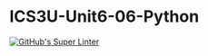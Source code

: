 # ICS3U-Unit6-06-Python

[![GitHub's Super Linter](https://github.com/Michael-Zagon/ICS3U-Unit6-06-Python/workflows/GitHub's%20Super%20Linter/badge.svg)](https://github.com/Michael-Zagon/ICS3U-Unit6-06-Python/actions)

